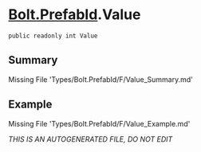 # [Bolt.PrefabId](Types/Bolt.PrefabId.md).Value
`public readonly int Value`
## Summary
Missing File 'Types/Bolt.PrefabId/F/Value_Summary.md'
## Example
Missing File 'Types/Bolt.PrefabId/F/Value_Example.md'

*THIS IS AN AUTOGENERATED FILE, DO NOT EDIT*
